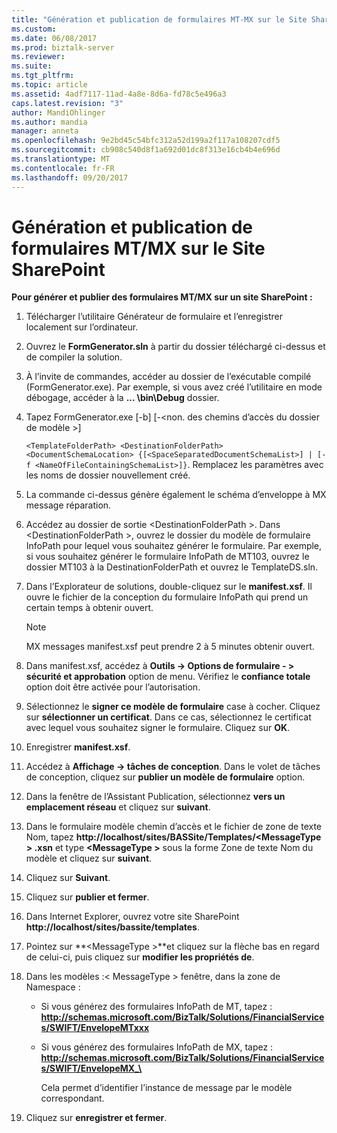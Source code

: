 ```yaml
---
title: "Génération et publication de formulaires MT-MX sur le Site SharePoint | Documents Microsoft"
ms.custom: 
ms.date: 06/08/2017
ms.prod: biztalk-server
ms.reviewer: 
ms.suite: 
ms.tgt_pltfrm: 
ms.topic: article
ms.assetid: 4adf7117-11ad-4a8e-8d6a-fd78c5e496a3
caps.latest.revision: "3"
author: MandiOhlinger
ms.author: mandia
manager: anneta
ms.openlocfilehash: 9e2bd45c54bfc312a52d199a2f117a108207cdf5
ms.sourcegitcommit: cb908c540d8f1a692d01dc8f313e16cb4b4e696d
ms.translationtype: MT
ms.contentlocale: fr-FR
ms.lasthandoff: 09/20/2017
---
```

# <a name="generating-and-publishing-mtmx-forms-on-the-sharepoint-site"></a>Génération et publication de formulaires MT/MX sur le Site SharePoint
**Pour générer et publier des formulaires MT/MX sur un site SharePoint :**  
  
1.  Télécharger l’utilitaire Générateur de formulaire et l’enregistrer localement sur l’ordinateur.  
  
2.  Ouvrez le **FormGenerator.sln** à partir du dossier téléchargé ci-dessus et de compiler la solution.  
  
3.  À l’invite de commandes, accéder au dossier de l’exécutable compilé (FormGenerator.exe). Par exemple, si vous avez créé l’utilitaire en mode débogage, accéder à la **... \bin\Debug** dossier.  
  
4.  Tapez FormGenerator.exe [-b] [-\<non. des chemins d’accès du dossier de modèle >]  
  
     `<TemplateFolderPath> <DestinationFolderPath> <DocumentSchemaLocation> {[<SpaceSeparatedDocumentSchemaList>] | [-f <NameOfFileContainingSchemaList>]}`. Remplacez les paramètres avec les noms de dossier nouvellement créé.  
  
5.  La commande ci-dessus génère également le schéma d’enveloppe à MX message réparation.  
  
6.  Accédez au dossier de sortie \<DestinationFolderPath >. Dans \<DestinationFolderPath >, ouvrez le dossier du modèle de formulaire InfoPath pour lequel vous souhaitez générer le formulaire. Par exemple, si vous souhaitez générer le formulaire InfoPath de MT103, ouvrez le dossier MT103 à la DestinationFolderPath et ouvrez le TemplateDS.sln.  
  
7.  Dans l’Explorateur de solutions, double-cliquez sur le **manifest.xsf**. Il ouvre le fichier de la conception du formulaire InfoPath qui prend un certain temps à obtenir ouvert.  
  
    > [!NOTE]
    >  MX messages manifest.xsf peut prendre 2 à 5 minutes obtenir ouvert.  
  
8.  Dans manifest.xsf, accédez à **Outils -> Options de formulaire - > sécurité et approbation** option de menu. Vérifiez le **confiance totale** option doit être activée pour l’autorisation.  
  
9. Sélectionnez le **signer ce modèle de formulaire** case à cocher. Cliquez sur **sélectionner un certificat**. Dans ce cas, sélectionnez le certificat avec lequel vous souhaitez signer le formulaire. Cliquez sur **OK**.  
  
10. Enregistrer **manifest.xsf**.  
  
11. Accédez à **Affichage -> tâches de conception**. Dans le volet de tâches de conception, cliquez sur **publier un modèle de formulaire** option.  
  
12. Dans la fenêtre de l’Assistant Publication, sélectionnez **vers un emplacement réseau** et cliquez sur **suivant**.  
  
13. Dans le formulaire modèle chemin d’accès et le fichier de zone de texte Nom, tapez **http://localhost/sites/BASSite/Templates/\<MessageType > .xsn** et type  **\<MessageType >** sous la forme Zone de texte Nom du modèle et cliquez sur **suivant**.  
  
14. Cliquez sur **Suivant**.  
  
15. Cliquez sur **publier et fermer**.  
  
16. Dans Internet Explorer, ouvrez votre site SharePoint **http://localhost/sites/bassite/templates**.  
  
17. Pointez sur  **\<MessageType >**et cliquez sur la flèche bas en regard de celui-ci, puis cliquez sur **modifier les propriétés de**.  
  
18. Dans les modèles :\< MessageType > fenêtre, dans la zone de Namespace :  
  
    -   Si vous générez des formulaires InfoPath de MT, tapez : **http://schemas.microsoft.com/BizTalk/Solutions/FinancialServices/SWIFT/EnvelopeMTxxx**  
  
    -   Si vous générez des formulaires InfoPath de MX, tapez : **http://schemas.microsoft.com/BizTalk/Solutions/FinancialServices/SWIFT/EnvelopeMX_\<MessageName >**  
  
         Cela permet d’identifier l’instance de message par le modèle correspondant.  
  
19. Cliquez sur **enregistrer et fermer**.